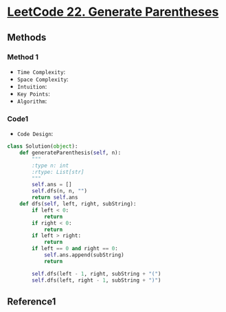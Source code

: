 # [LeetCode 22. Generate Parentheses](https://leetcode.cn/problems/generate-parentheses/description/?utm_source=LCUS&utm_medium=ip_redirect&utm_campaign=transfer2china)

## Methods

### Method 1

* `Time Complexity`:
* `Space Complexity`:
* `Intuition`:
* `Key Points`:
* `Algorithm`:

### Code1

* `Code Design`:

```python
class Solution(object):
    def generateParenthesis(self, n):
        """
        :type n: int
        :rtype: List[str]
        """
        self.ans = []
        self.dfs(n, n, "")
        return self.ans
    def dfs(self, left, right, subString):
        if left < 0:
            return
        if right < 0:
            return
        if left > right:
            return
        if left == 0 and right == 0:
            self.ans.append(subString)
            return

        self.dfs(left - 1, right, subString + "(")
        self.dfs(left, right - 1, subString + ")")

```

## Reference1

